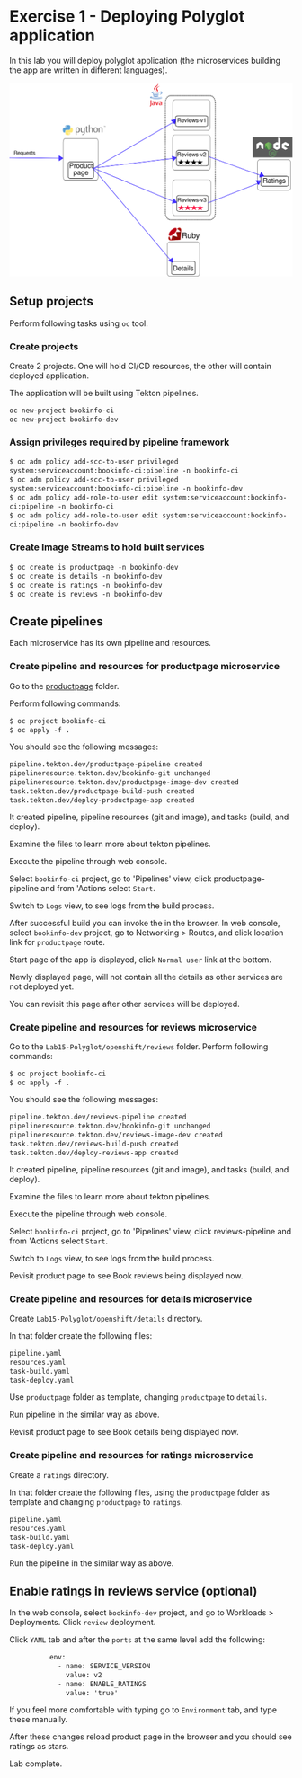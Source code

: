 # Exercise 1 - Deploying Polyglot application
In this lab you will deploy polyglot application (the microservices building the app are written in different languages).

![](img/noistio.svg)



## Setup projects
Perform following tasks using `oc` tool.

### Create projects
Create 2 projects. One will hold CI/CD resources, the other will contain deployed application.

The application will be built using Tekton pipelines. 

```
oc new-project bookinfo-ci
oc new-project bookinfo-dev
```

### Assign privileges required by pipeline framework

```
$ oc adm policy add-scc-to-user privileged system:serviceaccount:bookinfo-ci:pipeline -n bookinfo-ci
$ oc adm policy add-scc-to-user privileged system:serviceaccount:bookinfo-ci:pipeline -n bookinfo-dev
$ oc adm policy add-role-to-user edit system:serviceaccount:bookinfo-ci:pipeline -n bookinfo-ci
$ oc adm policy add-role-to-user edit system:serviceaccount:bookinfo-ci:pipeline -n bookinfo-dev
```

### Create Image Streams to hold built services

```
$ oc create is productpage -n bookinfo-dev
$ oc create is details -n bookinfo-dev
$ oc create is ratings -n bookinfo-dev
$ oc create is reviews -n bookinfo-dev
```

## Create pipelines 
Each microservice has its own pipeline and resources.

### Create pipeline and resources for productpage microservice

Go to the [productpage](openshift/productpage) folder.

Perform following commands:

```
$ oc project bookinfo-ci
$ oc apply -f .
```

You should see the following messages:
```
pipeline.tekton.dev/productpage-pipeline created
pipelineresource.tekton.dev/bookinfo-git unchanged
pipelineresource.tekton.dev/productpage-image-dev created
task.tekton.dev/productpage-build-push created
task.tekton.dev/deploy-productpage-app created
```

It created pipeline, pipeline resources (git and image), and tasks (build, and deploy).

Examine the files to learn more about tekton pipelines.

Execute the pipeline through web console. 

Select `bookinfo-ci` project, go to 'Pipelines' view, click productpage-pipeline and from 'Actions select `Start`.

Switch to `Logs` view, to see logs from the build process.

After successful build you can invoke the in the browser. In web console, select `bookinfo-dev` project,  go to Networking > Routes,  and click location link for `productpage` route.

Start page of the app is displayed, click `Normal user` link at the bottom.

Newly displayed page, will not contain all the details as other services are not deployed yet.

You can revisit this page after other services will be deployed.

### Create pipeline and resources for reviews microservice

Go to the `Lab15-Polyglot/openshift/reviews` folder.
Perform following commands:

```
$ oc project bookinfo-ci
$ oc apply -f .
```

You should see the following messages:
```
pipeline.tekton.dev/reviews-pipeline created
pipelineresource.tekton.dev/bookinfo-git unchanged
pipelineresource.tekton.dev/reviews-image-dev created
task.tekton.dev/reviews-build-push created
task.tekton.dev/deploy-reviews-app created
```

It created pipeline, pipeline resources (git and image), and tasks (build, and deploy).

Examine the files to learn more about tekton pipelines.

Execute the pipeline through web console. 

Select `bookinfo-ci` project, go to 'Pipelines' view, click reviews-pipeline and from 'Actions select `Start`.

Switch to `Logs` view, to see logs from the build process.

Revisit product page to see Book reviews being displayed now.

### Create pipeline and resources for details microservice
Create `Lab15-Polyglot/openshift/details` directory.

In that folder create the following files:
```
pipeline.yaml
resources.yaml
task-build.yaml
task-deploy.yaml
```
Use `productpage` folder as template, changing `productpage` to `details`.

Run pipeline in the similar way as above.

Revisit product page to see Book details being displayed now.

### Create pipeline and resources for ratings microservice
Create a `ratings` directory.

In that folder create the following files, using the `productpage` folder as template and changing `productpage` to `ratings`.

```
pipeline.yaml
resources.yaml
task-build.yaml
task-deploy.yaml
```

Run the pipeline in the similar way as above.

## Enable ratings in reviews service (optional)
In the web console, select `bookinfo-dev` project, and go to Workloads > Deployments. Click `review` deployment. 

Click `YAML` tab and after the `ports` at the same level add the following:

```
          env:
            - name: SERVICE_VERSION
              value: v2
            - name: ENABLE_RATINGS
              value: 'true'
```              

If you feel more comfortable with typing go to `Environment` tab, and type these manually.

After these changes reload product page in the browser and you should see ratings as stars.

Lab complete.

